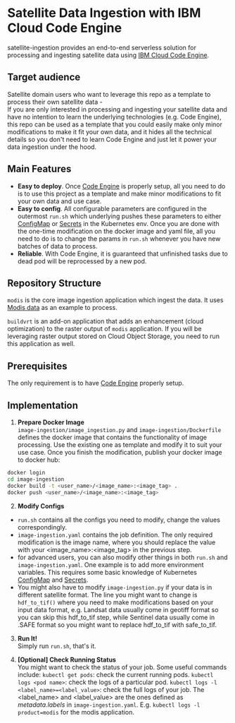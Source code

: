 # Satellite Data Ingestion with IBM Cloud Code Engine

satellite-ingestion provides an end-to-end serverless solution for processing and ingesting satellite data using [IBM Cloud Code Engine](https://cloud.ibm.com/docs/codeengine).


## Target audience

Satellite domain users who want to leverage this repo as a template to process their own satellite data -      
 If you are only interested in processing and ingesting your satellite data and have no intention to learn the underlying technologies (e.g. Code Engine), this repo can be used as a template that you could easily make only minor modifications to make it fit your own data, and it hides all the technical details so you don't need to learn Code Engine and just let it power your data ingestion under the hood.
 
 
## Main Features

-   **Easy to deploy**. Once [Code Engine](https://cloud.ibm.com/docs/codeengine) is properly setup, all you need to do is to use this project as a template and make minor modifications to fit your own data and use case.
-   **Easy to config**. All configurable parameters are configured in the outermost `run.sh` which underlying pushes these parameters to either [ConfigMap](https://kubernetes.io/docs/tasks/configure-pod-container/configure-pod-configmap) or [Secrets](https://kubernetes.io/docs/concepts/configuration/secret/) in the Kubernetes env. Once you are done with the one-time modification on the docker image and yaml file, all you need to do is to change the params in `run.sh` whenever you have new batches of data to process.
-   **Reliable**. With Code Engine, it is guaranteed that unfinished tasks due to dead pod will be reprocessed by a new pod.


## Repository Structure

 `modis` is the core image ingestion application which ingest the data. It uses [Modis data](https://modis.gsfc.nasa.gov/data/) as an example to process.


`buildvrt` is an add-on application that adds an enhancement (cloud optimization) to the raster output of `modis` application. If you will be leveraging raster output stored on Cloud Object Storage, you need to run this application as well.


## Prerequisites

The only requirement is to have [Code Engine](https://cloud.ibm.com/docs/codeengine) properly setup.


## Implementation

 1. **Prepare Docker Image**  
 `image-ingestion/image_ingestion.py` and `image-ingestion/Dockerfile` defines the docker image that contains the functionality of image processing. Use the existing one as template and modify it to suit your use case.
 Once you finish the modification, publish your docker image to docker hub:
```zsh
docker login
cd image-ingestion
docker build -t <user_name>/<image_name>:<image_tag> .
docker push <user_name>/<image_name>:<image_tag>
```
2. **Modify Configs**  
 - `run.sh` contains all the configs you need to modify, change the values correspondingly.
 - `image-ingestion.yaml` contains the job definition. The only required modification is the image name, where you should replace the value with your <image_name>:<image_tag> in the previous step.
 - for advanced users, you can also modify other things in both `run.sh` and `image-ingestion.yaml`. One example is to add more environment variables. This requires some basic knowledge of Kubernetes  [ConfigMap](https://kubernetes.io/docs/tasks/configure-pod-container/configure-pod-configmap) and [Secrets](https://kubernetes.io/docs/concepts/configuration/secret/).
 - You might also have to modify `image-ingestion.py` if your data is in different satellite format. The line you might want to change is `hdf_to_tif()` where you need to make modifications based on your input data format, e.g. Landsat data usually come in geotiff format so you can skip this hdf_to_tif step, while Sentinel data usually come in .SAFE format so you might want to replace hdf_to_tif with safe_to_tif. 

3. **Run It!**  
Simply run `run.sh`, that's it.

4. **[Optional] Check Running Status**  
You might want to check the status of your job. Some useful commands include:
`kubectl get pods`: check the current running pods.
`kubectl logs <pod name>`: check the logs of a particular pod.
`kubectl logs -l <label_name>=<label_value>`: check the full logs of your job. The <label_name> and <label_value> are the ones defined as *metadata.labels* in `image-ingestion.yaml`. E.g. `kubectl logs -l product=modis` for the modis application.

